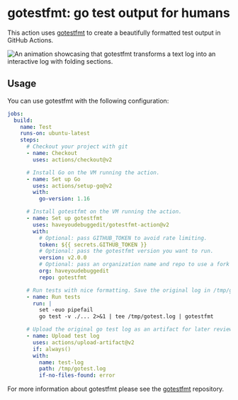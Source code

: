 # gotestfmt: go test output for humans

This action uses [gotestfmt](https://github.com/haveyoudebuggedit/gotestfmt) to create a beautifully formatted test output in GitHub Actions.

![An animation showcasing that gotestfmt transforms a text log into an interactive log with folding sections.](https://debugged.it/projects/gotestfmt/gotestfmt.svg)

## Usage

You can use gotestfmt with the following configuration:

```yaml
jobs:
  build:
    name: Test
    runs-on: ubuntu-latest
    steps:
      # Checkout your project with git
      - name: Checkout
        uses: actions/checkout@v2

      # Install Go on the VM running the action.
      - name: Set up Go
        uses: actions/setup-go@v2
        with:
          go-version: 1.16

      # Install gotestfmt on the VM running the action.
      - name: Set up gotestfmt
        uses: haveyoudebuggedit/gotestfmt-action@v2
        with:
          # Optional: pass GITHUB_TOKEN to avoid rate limiting.
          token: ${{ secrets.GITHUB_TOKEN }}
          # Optional: pass the gotestfmt version you want to run. 
          version: v2.0.0
          # Optional: pass an organization name and repo to use a fork
          org: haveyoudebuggedit
          repo: gotestfmt

      # Run tests with nice formatting. Save the original log in /tmp/gotest.log
      - name: Run tests
        run: |
          set -euo pipefail
          go test -v ./... 2>&1 | tee /tmp/gotest.log | gotestfmt

      # Upload the original go test log as an artifact for later review.
      - name: Upload test log
        uses: actions/upload-artifact@v2
        if: always()
        with:
          name: test-log
          path: /tmp/gotest.log
          if-no-files-found: error
```

For more information about gotestfmt please see the [gotestfmt](https://github.com/haveyoudebuggedit/gotestfmt) repository.
